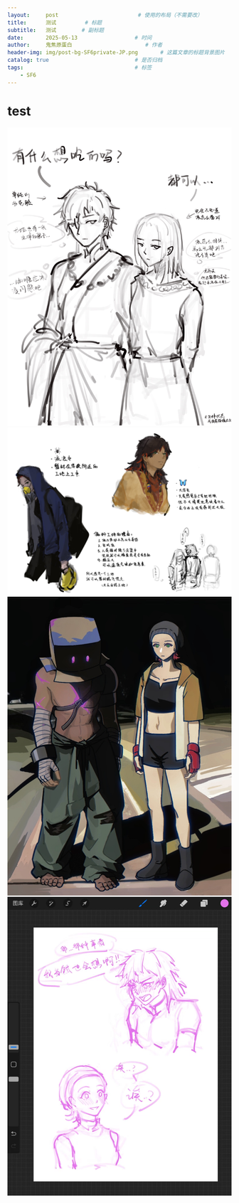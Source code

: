 ```yaml
---
layout:     post                         # 使用的布局（不需要改）
title:      测试         # 标题 
subtitle:   测试        # 副标题
date:       2025-05-13 				    # 时间
author:     鬼焦原蛋白 					    # 作者
header-img: img/post-bg-SF6private-JP.png 	    # 这篇文章的标题背景图片
catalog: true 						    # 是否归档
tags:								    # 标签
    - SF6
---
```


# test

![回归之后](https://github.com/kogaCHNH2COOH/kogaCHNH2COOH.github.io/blob/master/img/test-250513-1.JPG)
![蝶舞人设](https://github.com/kogaCHNH2COOH/kogaCHNH2COOH.github.io/blob/master/img/test-250513-2.JPG)
![meme](https://github.com/kogaCHNH2COOH/kogaCHNH2COOH.github.io/blob/master/img/test-250513-3.JPG)
![纯情哨向](https://github.com/kogaCHNH2COOH/kogaCHNH2COOH.github.io/blob/master/img/test-250513-4.jpg)


